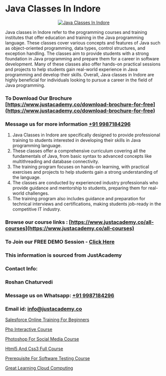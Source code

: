 # Java Classes In Indore

<p align="center">
  <a href="https://justacademy.co/course-detail/core-java-training">
    <img src="https://justacademy.co/storage2/course_image/1677245426_course_image.webp" alt="Java Classes In Indore">
  </a>
</p>


Java classes in Indore refer to the programming courses and training institutes that offer education and training in the Java programming language. These classes cover various concepts and features of Java such as object-oriented programming, data types, control structures, and exception handling. The classes aim to provide students with a strong foundation in Java programming and prepare them for a career in software development. Many of these classes also offer hands-on practical sessions and projects to help students gain real-world experience in Java programming and develop their skills. Overall, Java classes in Indore are highly beneficial for individuals looking to pursue a career in the field of Java programming.
### To Download Our Brochure [https://www.justacademy.co/download-brochure-for-free](https://www.justacademy.co/download-brochure-for-free)
### Message us for more information [+91 9987184296](https://api.whatsapp.com/send?phone=919987184296)
1) Java Classes in Indore are specifically designed to provide professional training to students interested in developing their skills in Java programming language. 
2) These classes offer a comprehensive curriculum covering all the fundamentals of Java, from basic syntax to advanced concepts like multithreading and database connectivity. 
3) The training program focuses on hands-on learning, with practical exercises and projects to help students gain a strong understanding of the language. 
4) The classes are conducted by experienced industry professionals who provide guidance and mentorship to students, preparing them for real-world challenges. 
5) The training program also includes guidance and preparation for technical interviews and certifications, making students job-ready in the competitive IT industry.

### Browse our course links : [https://www.justacademy.co/all-courses](https://www.justacademy.co/all-courses) 
### To Join our FREE DEMO Session - [Click Here](https://www.justacademy.co/register-for-course-demo)


### This information is sourced from JustAcademy
### Contact Info:
### Roshan Chaturvedi
### Message us on Whatsapp: [+91 9987184296](https://api.whatsapp.com/send?phone=919987184296)
### Email id: [info@justacademy.co](mailto:info@justacademy.co)
                
[Salesforce Online Training For Beginners](https://www.linkedin.com/pulse/salesforce-online-training-beginners-edioe?trackingId=Qn%2FEi1L93djKnQ1FKciOMg%3D%3D&lipi=urn%3Ali%3Apage%3Ad_flagship3_company_admin%3BbQ9qZFjkRLyS67kyvPtamg%3D%3D)

[Php Interactive Course](https://www.linkedin.com/pulse/php-interactive-course-justacademy-beangaluru-qrkoc?trackingId=Wn00Ps%2B%2FAkcMN%2FeTsRUV8w%3D%3D&lipi=urn%3Ali%3Apage%3Ad_flagship3_company_admin%3BBUakVGECTzaHeYDngAD9NQ%3D%3D)

[Photoshop For Social Media Course](https://medium.com/@prempja40/photoshop-for-social-media-course-85074ba46e31)

[Html5 And Css3 Full Course](https://medium.com/@kamblerajas684/html5-and-css3-full-course-68c466c9d8ae)

[Prerequisite For Software Testing Course](https://justacademyin.github.io/justacademy/prerequisite-for-software-testing-course)

[Great Learning Cloud Computing](https://justacademyin.github.io/justacademy/great-learning-cloud-computing)


